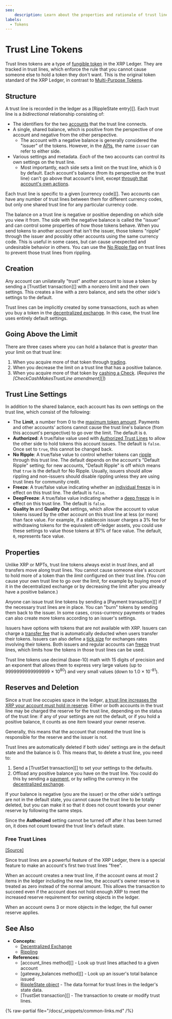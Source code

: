 ```yaml
---
seo:
    description: Learn about the properties and rationale of trust lines and fungible tokens.
labels:
  - Tokens
---
```

# Trust Line Tokens

Trust lines tokens are a type of [fungible token](../index.md) in the XRP Ledger. They are tracked in trust lines, which enforce the rule that you cannot cause someone else to hold a token they don't want. This is the original token standard of the XRP Ledger, in contrast to [Multi-Purpose Tokens](./multi-purpose-tokens.md).


## Structure

A trust line is recorded in the ledger as a [RippleState entry][]. Each trust line is a _bidirectional_ relationship consisting of:

- The identifiers for the two [accounts](../../accounts/index.md) that the trust line connects.
- A single, shared balance, which is positive from the perspective of one account and negative from the other perspective.
    - The account with a negative balance is generally considered the "issuer" of the tokens. However, in the [APIs](../../../references/http-websocket-apis/index.md), the name `issuer` can refer to either side.
- Various settings and metadata. _Each_ of the two accounts can control its own settings on the trust line.
    - Most importantly, each side sets a limit on the trust line, which is 0 by default. Each account's balance (from its perspective on the trust line) can't go above that account's limit, except [through that account's own actions](#going-above-the-limit).

Each trust line is specific to a given [currency code][]. Two accounts can have any number of trust lines between them for different currency codes, but only one shared trust line for any particular currency code.

The balance on a trust line is negative or positive depending on which side you view it from. The side with the negative balance is called the "issuer" and can control some properties of how those tokens behave. When you send tokens to another account that isn't the issuer, those tokens "ripple" through the issuer and possibly other accounts using the same currency code. This is useful in some cases, but can cause unexpected and undesirable behavior in others. You can use the [No Ripple flag](rippling.md) on trust lines to prevent those trust lines from rippling.


## Creation

Any account can unilaterally "trust" another account to issue a token by sending a [TrustSet transaction][] with a nonzero limit and their own settings. This creates a line with a zero balance, and sets the other side's settings to the default.

Trust lines can be implicitly created by some transactions, such as when you buy a token in the [decentralized exchange](../decentralized-exchange/index.md). In this case, the trust line uses entirely default settings.


## Going Above the Limit

There are three cases where you can hold a balance that is _greater_ than your limit on that trust line:

1. When you acquire more of that token through [trading](../decentralized-exchange/index.md).
2. When you decrease the limit on a trust line that has a positive balance.
3. When you acquire more of that token by [cashing a Check](../../payment-types/checks.md). (_Requires the [CheckCashMakesTrustLine amendment][]_)


## Trust Line Settings

In addition to the shared balance, each account has its own settings on the trust line, which consist of the following:

- The **Limit**, a number from 0 to the [maximum token amount](../../../references/protocol/data-types/currency-formats.md). Payments and other accounts' actions cannot cause the trust line's balance (from this account's perspective) to go over the limit. The default is `0`.
- **Authorized**: A true/false value used with [Authorized Trust Lines](authorized-trust-lines.md) to allow the other side to hold tokens this account issues. The default is `false`. Once set to `true`, this cannot be changed back.
- **No Ripple**: A true/false value to control whether tokens can [ripple](rippling.md) through this trust line. The default depends on the account's "Default Ripple" setting; for new accounts, "Default Ripple" is off which means that `true` is the default for No Ripple. Usually, issuers should allow rippling and non-issuers should disable rippling unless they are using trust lines for community credit.
- **Freeze**: A true/false value indicating whether an [individual freeze](freezes.md#individual-freeze) is in effect on this trust line. The default is `false`.
- **DeepFreeze**: A true/false value indicating whether a [deep freeze](deep-freeze.md) is in effect on this trust line. The default is `false`.
- **Quality In** and **Quality Out** settings, which allow the account to value tokens issued by the other account on this trust line at less (or more) than face value. For example, if a stablecoin issuer charges a 3% fee for withdrawing tokens for the equivalent off-ledger assets, you could use these settings to value those tokens at 97% of face value. The default, `0`, represents face value.


## Properties

Unlike XRP or MPTs, trust line tokens always exist in _trust lines_, and all transfers move along trust lines. You cannot cause someone else's account to hold more of a token than the _limit_ configured on their trust line. (You _can_ cause your own trust line to go over the limit, for example by buying more of it in the decentralized exchange or by decreasing the limit after you already have a positive balance.)

Anyone can issue trust line tokens by sending a [Payment transaction][] if the necessary trust lines are in place. You can "burn" tokens by sending them back to the issuer. In some cases, cross-currency payments or trades can also create more tokens according to an issuer's settings.

Issuers have options with tokens that are not available with XRP. Issuers can charge a [transfer fee](transfer-fees.md) that is automatically deducted when users transfer their tokens. Issuers can also define a [tick size](decentralized-exchange/ticksize.md) for exchanges rates involving their tokens. Both issuers and regular accounts can [freeze](fungible-tokens/freezes.md) trust lines, which limits how the tokens in those trust lines can be used.

Trust line tokens use decimal (base-10) math with 15 digits of precision and an exponent that allows them to express very large values (up to 9999999999999999 × 10<sup>80</sup>) and very small values (down to 1.0 × 10<sup>-81</sup>).

## Reserves and Deletion

Since a trust line occupies space in the ledger, [a trust line increases the XRP your account must hold in reserve](../../accounts/reserves.md). Either or both accounts in the trust line may be charged the reserve for the trust line, depending on the status of the trust line: if any of your settings are not the default, or if you hold a positive balance, it counts as one item toward your owner reserve.

Generally, this means that the account that created the trust line is responsible for the reserve and the issuer is not. <!-- STYLE_OVERRIDE: is responsible for -->

Trust lines are automatically deleted if both sides' settings are in the default state and the balance is 0. This means that, to delete a trust line, you need to:

1. Send a [TrustSet transaction][] to set your settings to the defaults.
2. Offload any positive balance you have on the trust line. You could do this by sending a [payment](../../payment-types/cross-currency-payments.md), or by selling the currency in the [decentralized exchange](../decentralized-exchange/index.md).

If your balance is negative (you are the issuer) or the other side's settings are not in the default state, you cannot cause the trust line to be totally deleted, but you can make it so that it does not count towards your owner reserve by following the same steps.

Since the **Authorized** setting cannot be turned off after it has been turned on, it does not count toward the trust line's default state.

### Free Trust Lines
[[Source]](https://github.com/XRPLF/rippled/blob/2df7dcfdebcb0cdbd030c1f4b09ac748af95659c/src/xrpld/app/tx/detail/SetTrust.cpp#L387-L407 "Source")

Since trust lines are a powerful feature of the XRP Ledger, there is a special feature to make an account's first two trust lines "free".

When an account creates a new trust line, if the account owns at most 2 items in the ledger including the new line, the account's owner reserve is treated as zero instead of the normal amount. This allows the transaction to succeed even if the account does not hold enough XRP to meet the increased reserve requirement for owning objects in the ledger.

When an account owns 3 or more objects in the ledger, the full owner reserve applies.


## See Also

- **Concepts:**
    - [Decentralized Exchange](../decentralized-exchange/index.md)
    - [Rippling](rippling.md)
- **References:**
    - [account_lines method][] - Look up trust lines attached to a given account
    - [gateway_balances method][] - Look up an issuer's total balance issued
    - [RippleState object](../../../references/protocol/ledger-data/ledger-entry-types/ripplestate.md) - The data format for trust lines in the ledger's state data.
    - [TrustSet transaction][] - The transaction to create or modify trust lines.

{% raw-partial file="/docs/_snippets/common-links.md" /%}
